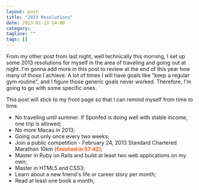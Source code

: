 ```yaml
---
layout: post
title: "2013 Resolutions"
date: 2013-01-13 14:00
category:
tagline: ""
tags: []
---
```


From my other post from last night, well technically this morning, I set up some 2013 resolutions for myself in the area of traveling and going out at night. I'm gonna add more in this post to review at the end of this year how many of those I achieve. A lot of times I will have goals like "keep a regular gym routine", and I figure those generic goals never worked. Therefore, I'm going to go with some specific ones.

This post will stick to my front page so that I can remind myself from time to time.

<ul>
<li>No traveling until summer. If Sponfed is doing well with stable income, one trip is allowed;</li>
<li>No more Macau in 2013;</li>
<li>Going out only once every two weeks;</li>
<li>Join a public competition - February 24, 2013 Standard Chartered Marathon 10km <span style="color: #f15a29; font-weight: bold">(finished in 57:42)</span>;</li>
<li>Master in Ruby on Rails and build at least two web applications on my own;</li>
<li>Master in HTML5 and CSS3;</li>
<li>Learn about a new friend's life or career story per month;</li>
<li>Read at least one book a month;</li>
</ul>